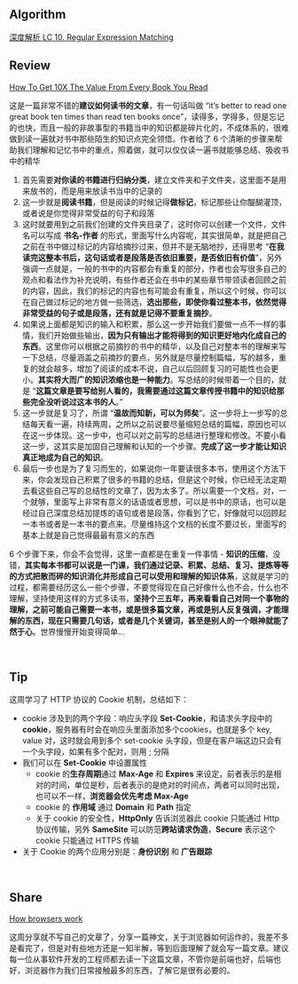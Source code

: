 ## Algorithm
[深度解析 LC 10. Regular Expression Matching](./深度解析LC10.RegularExpressionMatching.md)
<br>

## Review
[How To Get 10X The Value From Every Book You Read](https://medium.com/better-marketing/how-to-get-10x-the-value-from-every-book-you-read-90166d672988)

这是一篇非常不错的**建议如何读书的文章**，有一句话叫做 “it’s better to read one great book ten times than read ten books once”，读得多，学得多，但是忘记的也快，而且一般的非故事型的书籍当中的知识都是碎片化的，不成体系的，很难做到读一遍就对书中那些陌生的知识点完全领悟。作者给了 6 个清晰的步骤来帮助我们理解和记忆书中的重点，照着做，就可以仅仅读一遍书就能够总结、吸收书中的精华
1. 首先需要**对你读的书籍进行归纳分类**，建立文件夹和子文件夹，这里面不是用来放书的，而是用来放读书当中的记录的
2. 这一步就是**阅读书籍**，但是阅读的时候记得**做标记**，标记那些让你醍醐灌顶，或者说是你觉得非常受益的句子和段落
3. 这时就要用到之前我们创建的文件夹目录了，这时你可以创建一个文件，文件名可以写成 **书名-作者** 的形式，里面写什么内容呢，其实很简单，就是把自己之前在书中做过标记的内容给摘抄过来，但并不是无脑地抄，还得思考 “**在我读完这整本书后，这句话或者是段落是否依旧重要，是否依旧有价值**”，另外强调一点就是，一般的书中的内容都会有重复的部分，作者也会写很多自己的观点和看法作为补充说明，有些作者还会在书中的某些章节带领读者回顾之前的内容，因此，我们的标记的内容也有可能会有重复，所以这个时候，你可以在自己做过标记的地方做一些筛选，**选出那些，即使你看过整本书，依然觉得非常受益的句子或是段落，还有就是记得不要重复摘抄**。
4. 如果说上面都是知识的输入和积累，那么这一步开始我们要做一点不一样的事情，我们开始做些输出，**因为只有输出才能将得到的知识更好地内化成自己的东西**。这里你可以根据之前摘抄的书中的精华，以及自己对整本书的理解来写一下总结，尽量涵盖之前摘抄的要点，另外就是尽量控制篇幅，写的越多，重复的就会越多，增加了阅读的成本不说，自己以后回顾复习的可能性也会更小。**其实将大而广的知识浓缩也是一种能力**。写总结的时候带着一个目的，就是 “**这篇文章是要写给别人看的，我需要通过这篇文章传授书籍中的知识给那些完全没听说过这本书的人**。”
5. 这一步就是复习了，所谓 “**温故而知新，可以为师矣**”。这一步将上一步写的总结每天看一遍，持续两周，之所以之前说要尽量缩短总结的篇幅，原因也可以在这一步体现。这一步中，也可以对之前写的总结进行整理和修改。不要小看这一步，这其实是加固自己理解和认知的一个步骤。**完成了这一步才能让知识真正地成为自己的知识**。
6. 最后一步也是为了复习而生的，如果说你一年要读很多本书，使用这个方法下来，你会发现自己积累了很多的书籍的总结，但是这个时候，你已经无法定期去看这些自己写的总结性的文章了，因为太多了。所以需要一个文档，对，一个就够，里面写上非常有意义的话语或者思想，可以是书中的原话，也可以是经过自己深度总结加提炼的语句或者是段落，你看到了它，好像就可以回顾起一本书或者是一本书的要点来。尽量维持这个文档的长度不要过长，里面写的基本上就是自己觉得最最有意义的东西

6 个步骤下来，你会不会觉得，这里一直都是在重复一件事情 - **知识的压缩**，没错，**其实每本书都可以说是一门课，我们通过记录、积累、总结、复习、提炼等等的方式把散而碎的知识消化并形成自己可以受用和理解的知识体系**，这就是学习的过程，都需要经历这么一些个步骤，不要觉得现在自己好像什么也不会，什么也不理解，坚持使用这样的方式多读书，**坚持个三五年，再来看看自己对同一个事物的理解，之前可能自己需要一本书，或是很多篇文章，再或是别人反复强调，才能理解的东西，现在只需要几句话，或者是几个关键词，甚至是别人的一个眼神就能了然于心**。世界慢慢开始变得简单...


<br>

## Tip
这周学习了 HTTP 协议的 Cookie 机制，总结如下：
* cookie 涉及到的两个字段：响应头字段 **Set-Cookie**，和请求头字段中的 **cookie**，服务器有时会在响应头里面添加多个cookies，也就是多个 key, value 对，这时就会用到多个 set-cookie 头字段，但是在客户端这边只会有一个头字段，如果有多个配对，则用 ; 分隔
* 我们可以在 **Set-Cookie** 中设置属性
	* cookie 的**生存周期**通过 **Max-Age** 和 **Expires** 来设定，前者表示的是相对的时间，单位是秒，后者表示的是绝对的时间点，两者可以同时出现，也可以不一样，**浏览器会优先考虑 Max-Age**
	* cookie 的 **作用域** 通过 **Domain** 和 **Path** 指定
	* 关于 cookie 的安全性，**HttpOnly** 告诉浏览器此 cookie 只能通过 Http 协议传输，另外 **SameSite** 可以防范**跨站请求伪造**，**Secure** 表示这个 cookie 只能通过 HTTPS 传输
* 关于 Cookie 的两个应用分别是：**身份识别** 和 **广告跟踪**

<br>

## Share
[How browsers work](http://taligarsiel.com/Projects/howbrowserswork1.htm#context_free_grammar)

这周分享就不写自己的文章了，分享一篇神文，关于浏览器如何运作的，我差不多是看完了，但是对有些地方还是一知半解，等到后面理解了就会写一篇文章。建议每一位从事软件开发的工程师都去读一下这篇文章，不管你是前端也好，后端也好，浏览器作为我们日常接触最多的东西，了解它是很有必要的。

